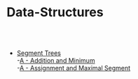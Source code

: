 # Data-Structures
<br></br>
- [Segment Trees](https://github.com/minionly/Segment-Tree)</br>
  -[A - Addition and Minimum](https://github.com/minionly/Segment-Tree/blob/main/A%20-%20Addition%20and%20Minimum)</br>
  -[A - Assignment and Maximal Segment](https://github.com/minionly/Segment-Tree/blob/main/A%20-%20Assignment%20and%20Maximal%20Segment)</br>
  
